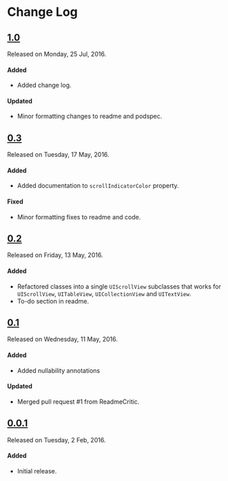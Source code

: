 # Change Log

## [1.0](https://github.com/sudeepjaiswal/ASJColoredScrollIndicators/releases/tag/1.0)
Released on Monday, 25 Jul, 2016.

#### Added
* Added change log.

#### Updated
* Minor formatting changes to readme and podspec.

## [0.3](https://github.com/sudeepjaiswal/ASJColoredScrollIndicators/releases/tag/0.3)
Released on Tuesday, 17 May, 2016.

#### Added
* Added documentation to `scrollIndicatorColor` property.

#### Fixed
* Minor formatting fixes to readme and code.

## [0.2](https://github.com/sudeepjaiswal/ASJColoredScrollIndicators/releases/tag/0.2)
Released on Friday, 13 May, 2016.

#### Added
* Refactored classes into a single `UIScrollView` subclasses that works for `UIScrollView`, `UITableView`, `UICollectionView` and `UITextView`.
* To-do section in readme.

## [0.1](https://github.com/sudeepjaiswal/ASJColoredScrollIndicators/releases/tag/0.1)
Released on Wednesday, 11 May, 2016.

#### Added
* Added nullability annotations

#### Updated
* Merged pull request #1 from ReadmeCritic.

## [0.0.1](https://github.com/sudeepjaiswal/ASJColoredScrollIndicators/releases/tag/0.0.1)
Released on Tuesday, 2 Feb, 2016.

#### Added
* Initial release.
